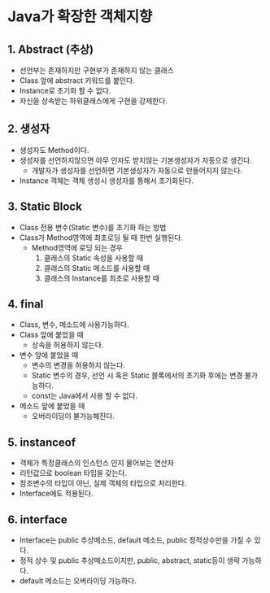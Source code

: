 # Java가 확장한 객체지향

## 1. Abstract (추상)
- 선언부는 존재하지만 구현부가 존재하지 않는 클래스
- Class 앞에 abstract 키워드를 붙인다.
- Instance로 초기화 할 수 없다.
- 자신을 상속받는 하위클래스에게 구현을 강제한다.

## 2. 생성자
- 생성자도 Method이다.
- 생성자를 선언하지않으면 아무 인자도 받지않는 기본생성자가 자동으로 생긴다.
  - 개발자가 생성자를 선언하면 기본생성자가 자동으로 만들어지지 않는다.
- Instance 객체는 객체 생성시 생성자를 통해서 초기화된다.
## 3. Static Block
- Class 전용 변수(Static 변수)를 초기화 하는 방법
- Class가 Method영역에 최초로딩 될 때 한번 실행된다.
  - Method영역에 로딩 되는 경우
    1. 클래스의 Static 속성을 사용할 때
    2. 클래스의 Static 메소드를 사용할 때
    3. 클래스의 Instance를 최초로 사용할 때

## 4. final
- Class, 변수, 메소드에 사용가능하다.
- Class 앞에 붙었을 때
  - 상속을 허용하지 않는다.
- 변수 앞에 붙었을 때
  - 변수의 변경을 허용하지 않는다.
  - Static 변수의 경우, 선언 시 혹은 Static 블록에서의 초기화 후에는 변경 불가능하다.
  - const는 Java에서 사용 할 수 없다.
- 메소드 앞에 붙었을 때
  - 오버라이딩이 불가능해진다. 

## 5. instanceof
- 객체가 특정클래스의 인스턴스 인지 물어보는 연산자
- 리턴값으로 boolean 타입을 갖는다.
- 참조변수의 타입이 아닌, 실제 객체의 타입으로 처리한다.
- Interface에도 적용된다.

## 6. interface 
- Interface는 public 추상메소드, default 메소드, public 정적상수만을 가질 수 있다.
- 정적 상수 및 public 추상메소드이지만, public, abstract, static등이 생략 가능하다.
- default 메소드는 오버라이딩 가능하다.

